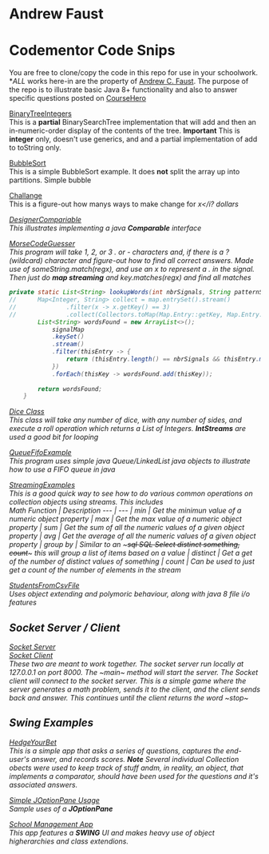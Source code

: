 # Andrew Faust
# Codementor Code Snips

You are free to clone/copy the code in this repo for use in your schoolwork.  **ALL* works here-in are the property of [Andrew C. Faust](https://www.linkedin.com/in/andrew-faust-1026a367/).  The purpose of the repo is to illustrate basic Java 8+ functionality and also
to answer specific questions posted on [CourseHero](https://www.coursehero.com)

[BinaryTreeIntegers](./src/com/homework/BinaryTreeIntegerOnly.java) <br />
This is a **partial** BinarySearchTree implementation that will add and then an in-numeric-order display of the contents of the tree.
**Important** This is **integer** only, doesn't use generics, and and a partial implementation of add to toString only.

[BubbleSort](./src/com/homework/BubbleSort.java) <br />
This is a simple BubbleSort example.  It does **not** split the array up into partitions.  Simple bubble  

[Challange](./com/coursehero/challange/Challange.java) <br />
This is a figure-out how manys ways to make change for <i>x</i? dollars

[DesignerCompariable](./com/homework/DesignerCompariable.java) <br >
This illustrates implementing a java ***Comparable*** interface

[MorseCodeGuesser](./com/coursehero/challange/MorseCodeGusser.java) <br />
This program will take 1, 2, or 3 . or - characters and, if there is a ? (wildcard) character and figure-out how to find all correct answers.  Made use
of someString.match(regx), and use an x to represent a . in the signal.  Then just do ***map streaming*** and key.matches(regx) and find all matches
~~~java
private static List<String> lookupWords(int nbrSignals, String patternString) {
//		Map<Integer, String> collect = map.entrySet().stream()
//				.filter(x -> x.getKey() == 3)
//				.collect(Collectors.toMap(Map.Entry::getKey, Map.Entry::getValue));
		List<String> wordsFound = new ArrayList<>();
			signalMap
			.keySet()
			.stream()
			.filter(thisEntry -> {
				return (thisEntry.length() == nbrSignals && thisEntry.matches(patternString));
			})
			.forEach(thisKey -> wordsFound.add(thisKey));
		
		return wordsFound;
	}
~~~

[Dice Class](./src/com/homework/games/Dice.java) <br />
This class will take any number of dice, with any number of sides, and execute a roll operation which returns a List of Integers.  ***IntStreams*** 
are used a good bit for looping 

[QueueFifoExample](./src/com/homework/QueueFifoSample.java) <br />
This program uses simple java Queue/LinkedList java objects to illustrate how to use a </b>FIFO</b> queue in java

[StreamingExamples](./src/com/acf/samples/StreamingExamples.java) <br />
This is a good quick way to see how to do various common operations on collection objects using streams.  This includes <br />
Math Function | Description
--- | --- |
min | Get the minimun value of a numeric object property |
max | Get the max value of a numeric object property |
sum | Get the sum of all the numeric values of a given object property |
avg | Get the average of all the numeric values of a given object property |
group by | Similar to an ~~~sql SQL Select distinct something, count~~~ this will group a list of items based on a value |
distinct | Get a get of the number of distinct values of something |
count | Can be used to just get a count of the number of elements in the stream

[StudentsFromCsvFile](./com/homework/StudentsFromCsvFile.java) <br />
Uses object extending and polymoric behaviour, along with java 8 file i/o features

## Socket Server / Client

[Socket Server](./src/com/acf/samples/SocketServerExample.java) <br />
[Socket Client](./src/com/acf/samples/SocketClientExample.java) <br />
These two are meant to work together.  The socket server run locally at 127.0.0.1 on port 8000.  The ~main~ method will start the server.  The
Socket client will connect to the socket server.  This is a simple game where the server generates a math problem, sends it to the client, and
the client sends back and answer.  This continues until the client returns the word ~stop~

## Swing Examples

[HedgeYourBet](./src/com/homework/swing/HedgeYourBet.java) <br />
This is a simple app that asks a series of questions, captures the end-user's answer, and records scores.  ***Note*** Several individual Collection obects were used 
to keep track of stuff andm, in reality, an object, that implements a comparator, should have been used for the questions and it's associated answers.

[Simple JOptionPane Usage](./com/homework/swing/JOptionPaneSamples.java) <br />
Sample uses of a ***JOptionPane***

[School Management App](./src/com/homework/swing/SchoolManagementApp.java) <br />
This app features a **SWING** UI and makes heavy use of object higherarchies and class extendions.

